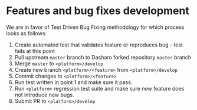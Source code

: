 # Features and bug fixes development

We are in favor of Test Driven Bug Fixing methodology for which process looks
as follows:

1. Create automated test that validates feature or reproduces bug - test fails at
   this point
2. Pull upstream `master` branch to Dasharo forked repository `master` branch
3. Merge `master` to `<platform>/develop`
4. Create new branch `<platform>/<feature>` from `<platform>/develop`
5. Commit changes to `<platform>/<feature>`
6. Run test written in point 1 and make sure it pass.
7. Run `<platform>` regression test suite and make sure new feature does not
   introduce new bugs.
8. Submit PR to `<platform>/develop`
